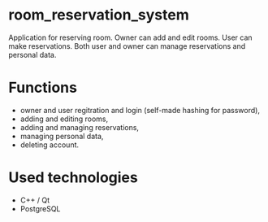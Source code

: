 # room_reservation_system
Application for reserving room. Owner can add and edit rooms.  User can make reservations. Both user and owner can manage reservations and personal data.

# Functions
- owner and user regitration and login (self-made hashing for password),
- adding and editing rooms,
- adding and managing reservations,
- managing personal data,
- deleting account.

# Used technologies
- C++ / Qt
- PostgreSQL


